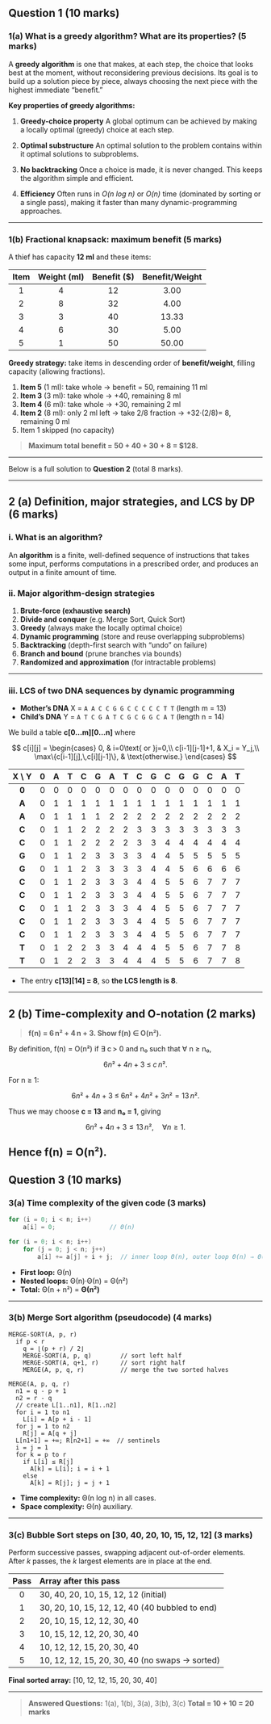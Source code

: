 ## Question 1 (10 marks)

### 1(a) What is a greedy algorithm? What are its properties? (5 marks)

A **greedy algorithm** is one that makes, at each step, the choice that looks best at the moment, without reconsidering previous decisions. Its goal is to build up a solution piece by piece, always choosing the next piece with the highest immediate “benefit.”

**Key properties of greedy algorithms:**

1. **Greedy-choice property**
   A global optimum can be achieved by making a locally optimal (greedy) choice at each step.

2. **Optimal substructure**
   An optimal solution to the problem contains within it optimal solutions to subproblems.

3. **No backtracking**
   Once a choice is made, it is never changed. This keeps the algorithm simple and efficient.

4. **Efficiency**
   Often runs in _O(n log n)_ or _O(n)_ time (dominated by sorting or a single pass), making it faster than many dynamic-programming approaches.

---

### 1(b) Fractional knapsack: maximum benefit (5 marks)

A thief has capacity **12 ml** and these items:

| Item | Weight (ml) | Benefit (\$) | Benefit/Weight |
| :--: | :---------: | :----------: | :------------: |
|  1   |      4      |      12      |      3.00      |
|  2   |      8      |      32      |      4.00      |
|  3   |      3      |      40      |     13.33      |
|  4   |      6      |      30      |      5.00      |
|  5   |      1      |      50      |     50.00      |

**Greedy strategy:** take items in descending order of **benefit/weight**, filling capacity (allowing fractions).

1. **Item 5** (1 ml): take whole → benefit = 50, remaining 11 ml
2. **Item 3** (3 ml): take whole → +40, remaining 8 ml
3. **Item 4** (6 ml): take whole → +30, remaining 2 ml
4. **Item 2** (8 ml): only 2 ml left → take 2/8 fraction → +32·(2/8)= 8, remaining 0 ml
5. Item 1 skipped (no capacity)

> **Maximum total benefit = 50 + 40 + 30 + 8 = \$128.**

---

Below is a full solution to **Question 2** (total 8 marks).

---

## 2 (a) Definition, major strategies, and LCS by DP (6 marks)

### i. What is an algorithm?

An **algorithm** is a finite, well-defined sequence of instructions that takes some input, performs computations in a prescribed order, and produces an output in a finite amount of time.

### ii. Major algorithm-design strategies

1. **Brute-force (exhaustive search)**
2. **Divide and conquer** (e.g. Merge Sort, Quick Sort)
3. **Greedy** (always make the locally optimal choice)
4. **Dynamic programming** (store and reuse overlapping subproblems)
5. **Backtracking** (depth-first search with “undo” on failure)
6. **Branch and bound** (prune branches via bounds)
7. **Randomized and approximation** (for intractable problems)

---

### iii. LCS of two DNA sequences by dynamic programming

- **Mother’s DNA** X = `A A C C G G C C C C C T T` (length m = 13)
- **Child’s DNA** Y = `A T C G A T C G C G G C A T` (length n = 14)

We build a table **c\[0…m]\[0…n]** where

$$
c[i][j] =
\begin{cases}
0, & i=0\text{ or }j=0,\\
c[i-1][j-1]+1, & X_i = Y_j,\\
\max\{c[i-1][j],\,c[i][j-1]\}, & \text{otherwise.}
\end{cases}
$$

| X \ Y |  0  |  A  |  T  |  C  |  G  |  A  |  T  |  C  |  G  |  C  |  G  |  G  |  C  |  A  |  T  |
| :---: | :-: | :-: | :-: | :-: | :-: | :-: | :-: | :-: | :-: | :-: | :-: | :-: | :-: | :-: | :-: |
| **0** |  0  |  0  |  0  |  0  |  0  |  0  |  0  |  0  |  0  |  0  |  0  |  0  |  0  |  0  |  0  |
| **A** |  0  |  1  |  1  |  1  |  1  |  1  |  1  |  1  |  1  |  1  |  1  |  1  |  1  |  1  |  1  |
| **A** |  0  |  1  |  1  |  1  |  1  |  2  |  2  |  2  |  2  |  2  |  2  |  2  |  2  |  2  |  2  |
| **C** |  0  |  1  |  1  |  2  |  2  |  2  |  2  |  3  |  3  |  3  |  3  |  3  |  3  |  3  |  3  |
| **C** |  0  |  1  |  1  |  2  |  2  |  2  |  2  |  3  |  3  |  4  |  4  |  4  |  4  |  4  |  4  |
| **G** |  0  |  1  |  1  |  2  |  3  |  3  |  3  |  3  |  4  |  4  |  5  |  5  |  5  |  5  |  5  |
| **G** |  0  |  1  |  1  |  2  |  3  |  3  |  3  |  3  |  4  |  4  |  5  |  6  |  6  |  6  |  6  |
| **C** |  0  |  1  |  1  |  2  |  3  |  3  |  3  |  4  |  4  |  5  |  5  |  6  |  7  |  7  |  7  |
| **C** |  0  |  1  |  1  |  2  |  3  |  3  |  3  |  4  |  4  |  5  |  5  |  6  |  7  |  7  |  7  |
| **C** |  0  |  1  |  1  |  2  |  3  |  3  |  3  |  4  |  4  |  5  |  5  |  6  |  7  |  7  |  7  |
| **C** |  0  |  1  |  1  |  2  |  3  |  3  |  3  |  4  |  4  |  5  |  5  |  6  |  7  |  7  |  7  |
| **C** |  0  |  1  |  1  |  2  |  3  |  3  |  3  |  4  |  4  |  5  |  5  |  6  |  7  |  7  |  7  |
| **T** |  0  |  1  |  2  |  2  |  3  |  3  |  4  |  4  |  4  |  5  |  5  |  6  |  7  |  7  |  8  |
| **T** |  0  |  1  |  2  |  2  |  3  |  3  |  4  |  4  |  4  |  5  |  5  |  6  |  7  |  7  |  8  |

- The entry **c\[13]\[14] = 8**, so **the LCS length is 8**.

---

## 2 (b) Time-complexity and O-notation (2 marks)

> **f(n) = 6 n² + 4 n + 3. Show f(n) ∈ O(n²).**

By definition, f(n) = O(n²) if ∃ c > 0 and n₀ such that ∀ n ≥ n₀,

$$
6n² + 4n + 3 \;\le\; c \,n².
$$

For n ≥ 1:

$$
6n² + 4n + 3 \;\le\; 6n² + 4n² + 3n² = 13\,n².
$$

Thus we may choose **c = 13** and **n₀ = 1**, giving

$$
6n² + 4n + 3 \le 13\,n²,\quad \forall n\ge1.
$$

## Hence **f(n) = O(n²)**.

## Question 3 (10 marks)

### 3(a) Time complexity of the given code (3 marks)

```c
for (i = 0; i < n; i++)
    a[i] = 0;               // Θ(n)

for (i = 0; i < n; i++)
    for (j = 0; j < n; j++)
        a[i] += a[j] + i + j;  // inner loop Θ(n), outer loop Θ(n) ⇒ Θ(n²)
```

- **First loop:** Θ(n)
- **Nested loops:** Θ(n)·Θ(n) = Θ(n²)
- **Total:** Θ(n + n²) = **Θ(n²)**

---

### 3(b) Merge Sort algorithm (pseudocode) (4 marks)

```text
MERGE-SORT(A, p, r)
  if p < r
    q = ⌊(p + r) / 2⌋
    MERGE-SORT(A, p, q)        // sort left half
    MERGE-SORT(A, q+1, r)      // sort right half
    MERGE(A, p, q, r)          // merge the two sorted halves

MERGE(A, p, q, r)
  n1 = q - p + 1
  n2 = r - q
  // create L[1..n1], R[1..n2]
  for i = 1 to n1
    L[i] = A[p + i - 1]
  for j = 1 to n2
    R[j] = A[q + j]
  L[n1+1] = +∞; R[n2+1] = +∞  // sentinels
  i = j = 1
  for k = p to r
    if L[i] ≤ R[j]
      A[k] = L[i]; i = i + 1
    else
      A[k] = R[j]; j = j + 1
```

- **Time complexity:** Θ(n log n) in all cases.
- **Space complexity:** Θ(n) auxiliary.

---

### 3(c) Bubble Sort steps on \[30, 40, 20, 10, 15, 12, 12] (3 marks)

Perform successive passes, swapping adjacent out-of-order elements. After _k_ passes, the _k_ largest elements are in place at the end.

| Pass | Array after this pass                          |
| :--: | :--------------------------------------------- |
|  0   | 30, 40, 20, 10, 15, 12, 12 (initial)           |
|  1   | 30, 20, 10, 15, 12, 12, 40 (40 bubbled to end) |
|  2   | 20, 10, 15, 12, 12, 30, 40                     |
|  3   | 10, 15, 12, 12, 20, 30, 40                     |
|  4   | 10, 12, 12, 15, 20, 30, 40                     |
|  5   | 10, 12, 12, 15, 20, 30, 40 (no swaps → sorted) |

**Final sorted array:** \[10, 12, 12, 15, 20, 30, 40]

---

> **Answered Questions:** 1(a), 1(b), 3(a), 3(b), 3(c)
> **Total = 10 + 10 = 20 marks**
